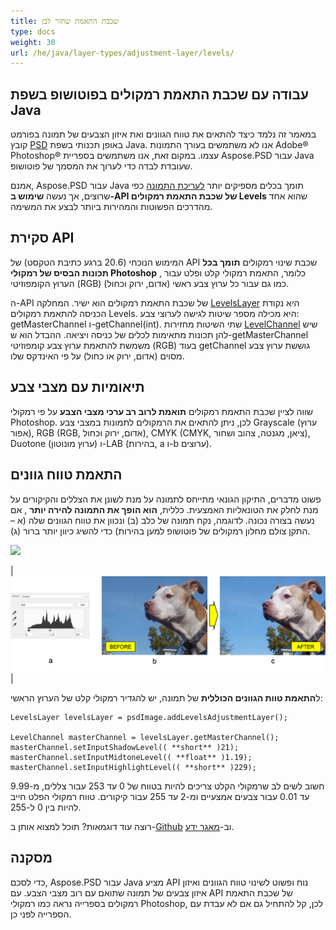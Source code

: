 ```yaml
---
title: שכבת התאמת שחור לבן
type: docs
weight: 30
url: /he/java/layer-types/adjustment-layer/levels/
---
```


## עבודה עם שכבת התאמת רמקולים בפוטושופ בשפת Java

במאמר זה נלמד כיצד להתאים את טווח הגוונים ואת איזון הצבעים של תמונה בפורמט קובץ [PSD](/he/psd/java/psd-format/) באופן תכנותי בשפת Java. אנו לא משתמשים בעורך התמונות Adobe® Photoshop® עצמו. במקום זאת, אנו משתמשים בספריית Aspose.PSD עבור Java שעובדת לבדה כדי לערוך את המסמך של פוטושופ.

אמנם, Aspose.PSD עבור Java תומך בכלים מספיקים יותר [לעריכת התמונה](/he/psd/java/manipulating-images/) כפי שרוצים, אך נעשה **שימוש ב-API של שכבת התאמת רמקולים Levels** שהוא אחד מהדרכים הפשוטות והמהירות ביותר לבצע את המשימה.

## סקירת API

המימוש הנוכחי (20.6 ברגע כתיבת הטקסט) של API שכבת שינוי רמקולים **תומך בכל תכונות הבסיס של רמקולי Photoshop** , כלומר, התאמת רמקולי קלט ופלט עבור הערוץ הקומפוזיטי (RGB) כמו גם עבור כל ערוץ צבע ראשי (אדום, ירוק וכחול).

ה-API של שכבת התאמת רמקולים הוא ישיר. המחלקה [LevelsLayer](https://reference.aspose.com/psd/java/com.aspose.psd.fileformats.psd.layers.adjustmentlayers/LevelsLayer) היא נקודת הכניסה להתאמת רמקולים Levels. היא מכילה מספר שיטות לגישה לערוצי צבע: getMasterChannel ו-getChannel(int). שתי השיטות מחזירות [LevelChannel](https://reference.aspose.com/psd/java/com.aspose.psd.fileformats.psd.layers.layerresources/LevelChannel) שיש להן תכונות מתאימות לכלים של כניסה ויציאה. ההבדל הוא ש-getMasterChannel משמשת להתאמת ערוץ צבע קומפוזיטי (RGB) בעוד getChannel גוששת ערוץ צבע מסוים (אדום, ירוק או כחול) על פי האינדקס שלו.

## תיאומיות עם מצבי צבע

שווה לציין שכבת התאמת רמקולים **תואמת לרוב רב ערכי מצבי הצבע** על פי רמקולי Photoshop. לכן, ניתן להתאים את הרמקולים לתמונות במצבי צבע Grayscale (ערוץ אפור), RGB (RGB, אדום, ירוק וכחול), CMYK (CMYK, ציאן, מגנטה, צהוב ושחור), Duotone (ערוץ מונוטון) ו-LAB (בהירות, a ו-b ערוצים).

## התאמת טווח גוונים

פשוט מדברים, התיקון הגונאי מתייחס לתמונה על מנת לשונן את הצללים והקיקורים על מנת לחלק את הטונאליות האמצעית. כללית, **הוא הופך את התמונה להירה יותר** , אם נעשה בצורה נכונה. לדוגמה, נקח תמונה של כלב (ב) ונכוון את טווח הגוונים שלה (א – התקן צולם מחלון רמקולים של פוטושופ למען בהירות) כדי להשיג כיוון יותר ברור (ג).

![](RackMultipart20200821-4-1x13l6z_html_8fc7fa6738d8d302.png)

|![Levels Layer תמונה 1](levels-adjustment-figure-1.png)|

ל**התאמת טוות הגוונים הכוללית** של תמונה, יש להגדיר רמקולי קלט של הערוץ הראשי:

    LevelsLayer levelsLayer = psdImage.addLevelsAdjustmentLayer();

    LevelChannel masterChannel = levelsLayer.getMasterChannel();
    masterChannel.setInputShadowLevel(( **short** )21);
    masterChannel.setInputMidtoneLevel(( **float** )1.19);
    masterChannel.setInputHighlightLevel(( **short** )229);

חשוב לשים לב שרמקולי הקלט צריכים להיות בטווח של 0 עד 253 עבור צללים, מ-9.99 עד 0.01 עבור צבעים אמצעיים ומ-2 עד 255 עבור קיקורים. טווח רמקולי הפלט חייב להיות בין 0 ל-255.

רוצה עוד דוגמאות? תוכל למצוא אותן ב-[Github](https://github.com/aspose-psd/Aspose.PSD-for-Java) וב-[מאגר ידע](https://docs.aspose.com/display/psdjava/Manipulating+Photoshop+Formats#ManipulatingPhotoshopFormats-AddLevelAdjustmentLayers).

## מסקנה

כדי לסכם, Aspose.PSD עבור Java מציע API נוח ופשוט לשינוי טווח הגוונים ואיזון איזון צבעים של תמונה שתואם עם רוב מצבי הצבע. עם API של שכבת התאמת רמקולים בספרייה נראה כמו רמקולי Photoshop, לכן, קל להתחיל גם אם לא עבדת עם הספרייה לפני כן.
